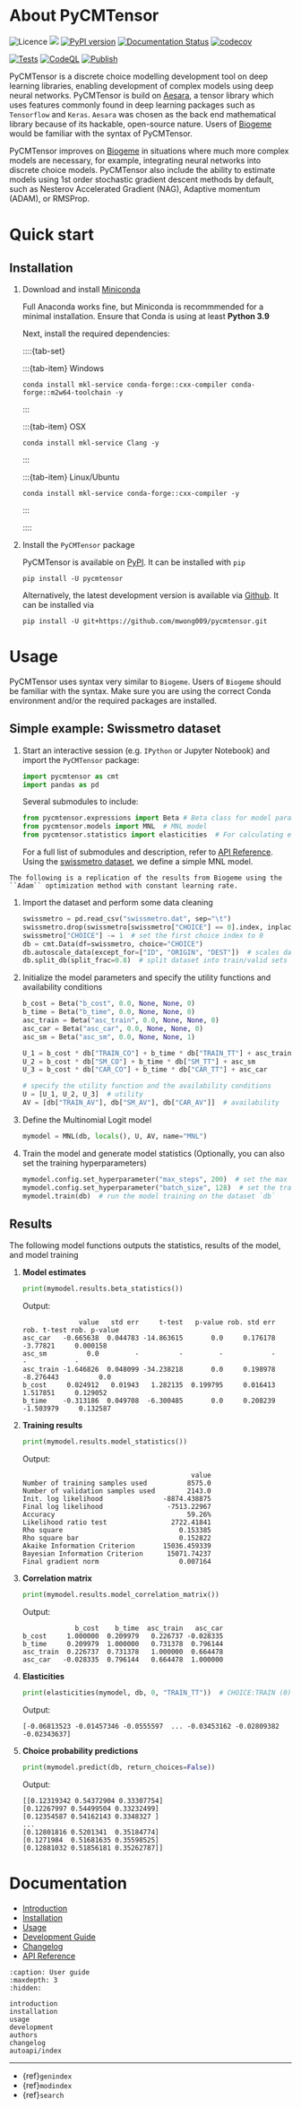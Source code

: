 # About PyCMTensor

![Licence](https://img.shields.io/badge/Licence-MIT-blue)
![](https://img.shields.io/pypi/pyversions/pycmtensor)
[![PyPI version](https://badge.fury.io/py/pycmtensor.svg)](https://badge.fury.io/py/pycmtensor)
[![Documentation Status](https://readthedocs.org/projects/pycmtensor/badge/?version=develop)](https://pycmtensor.readthedocs.io/en/develop/?badge=develop)
[![codecov](https://codecov.io/gh/mwong009/pycmtensor/branch/master/graph/badge.svg?token=LFwgggDyjS)](https://codecov.io/gh/mwong009/pycmtensor)

[![Tests](https://github.com/mwong009/pycmtensor/actions/workflows/tests.yml/badge.svg)](https://github.com/mwong009/pycmtensor/actions/workflows/tests.yml)
[![CodeQL](https://github.com/mwong009/pycmtensor/actions/workflows/codeql-analysis.yml/badge.svg)](https://github.com/mwong009/pycmtensor/actions/workflows/codeql-analysis.yml)
[![Publish](https://github.com/mwong009/pycmtensor/actions/workflows/publish.yml/badge.svg)](https://github.com/mwong009/pycmtensor/actions/workflows/publish.yml)


PyCMTensor is a discrete choice modelling development tool on deep learning libraries, enabling development of complex models using deep neural networks.
PyCMTensor is build on [Aesara](https://github.com/aesara-devs/aesara), a tensor library which uses features commonly found in deep learning packages such as ``Tensorflow`` and ``Keras``.
``Aesara`` was chosen as the back end mathematical library because of its hackable, open-source nature.
Users of [Biogeme](https://biogeme.epfl.ch) would be familiar with the syntax of PyCMTensor.

PyCMTensor improves on [Biogeme](https://biogeme.epfl.ch) in situations where much more complex models are necessary, for example, integrating neural networks into discrete choice models.
PyCMTensor also include the ability to estimate models using 1st order stochastic gradient descent methods by default, such as Nesterov Accelerated Gradient (NAG), Adaptive momentum (ADAM), or RMSProp.

# Quick start

## Installation

1. Download and install [Miniconda](https://docs.conda.io/en/latest/miniconda.html)

	Full Anaconda works fine, but Miniconda is recommmended for a minimal installation. Ensure that Conda is using at least **Python 3.9**

	Next, install the required dependencies:

	::::{tab-set}

    :::{tab-item} Windows
    ```console
    conda install mkl-service conda-forge::cxx-compiler conda-forge::m2w64-toolchain -y
    ```
    :::

    :::{tab-item} OSX
    ```console
    conda install mkl-service Clang -y
    ```
    :::

    :::{tab-item} Linux/Ubuntu
    ```console
    conda install mkl-service conda-forge::cxx-compiler -y
    ```
    :::

    ::::

2. Install the ``PyCMTensor`` package

	PyCMTensor is available on [PyPI](https://pypi.org/project/pycmtensor). It can be installed with ``pip``

	```console
	pip install -U pycmtensor
	```

	Alternatively, the latest development version is available via [Github](https://github.com/mwong009/pycmtensor). It can be installed via 

	```
	pip install -U git+https://github.com/mwong009/pycmtensor.git
	```

# Usage

PyCMTensor uses syntax very similar to ``Biogeme``. Users of ``Biogeme`` should be familiar with the syntax.
Make sure you are using the correct Conda environment and/or the required packages are installed.

## Simple example: Swissmetro dataset

1. Start an interactive session (e.g. ``IPython`` or Jupyter Notebook) and import the ``PyCMTensor`` package:

	```python
	import pycmtensor as cmt
	import pandas as pd
	```

	Several submodules to include:
	```python
	from pycmtensor.expressions import Beta # Beta class for model parameters
	from pycmtensor.models import MNL  # MNL model
	from pycmtensor.statistics import elasticities  # For calculating elasticities
	```

	For a full list of submodules and description, refer to [API Reference](https://pycmtensor.readthedocs.io/en/latest/autoapi/index.html).
	Using the [swissmetro dataset](https://biogeme.epfl.ch/data.html), we define a simple MNL model. 

```{note} 
The following is a replication of the results from Biogeme using the ``Adam`` optimization method with constant learning rate.
```

1. Import the dataset and perform some data cleaning
	```python
	swissmetro = pd.read_csv("swissmetro.dat", sep="\t")
	swissmetro.drop(swissmetro[swissmetro["CHOICE"] == 0].index, inplace=True)
	swissmetro["CHOICE"] -= 1  # set the first choice index to 0
	db = cmt.Data(df=swissmetro, choice="CHOICE")
	db.autoscale_data(except_for=["ID", "ORIGIN", "DEST"])  # scales dataset
	db.split_db(split_frac=0.8)  # split dataset into train/valid sets
	```

2. Initialize the model parameters and specify the utility functions and availability conditions
	```python
	b_cost = Beta("b_cost", 0.0, None, None, 0)
	b_time = Beta("b_time", 0.0, None, None, 0)
	asc_train = Beta("asc_train", 0.0, None, None, 0)
	asc_car = Beta("asc_car", 0.0, None, None, 0)
	asc_sm = Beta("asc_sm", 0.0, None, None, 1)

	U_1 = b_cost * db["TRAIN_CO"] + b_time * db["TRAIN_TT"] + asc_train
	U_2 = b_cost * db["SM_CO"] + b_time * db["SM_TT"] + asc_sm
	U_3 = b_cost * db["CAR_CO"] + b_time * db["CAR_TT"] + asc_car

	# specify the utility function and the availability conditions
	U = [U_1, U_2, U_3]  # utility
	AV = [db["TRAIN_AV"], db["SM_AV"], db["CAR_AV"]]  # availability
	``` 

3. Define the Multinomial Logit model
	```python
	mymodel = MNL(db, locals(), U, AV, name="MNL")
	```

4. Train the model and generate model statistics (Optionally, you can also set the training hyperparameters)
	```python
	mymodel.config.set_hyperparameter("max_steps", 200)  # set the max number of train steps
	mymodel.config.set_hyperparameter("batch_size", 128)  # set the training batch size
	mymodel.train(db)  # run the model training on the dataset `db`
	```

## Results
The following model functions outputs the statistics, results of the model, and model training

1. **Model estimates**
	```Python
	print(mymodel.results.beta_statistics())
	```

	Output:
	```
	              value   std err     t-test   p-value rob. std err rob. t-test rob. p-value
	asc_car   -0.665638  0.044783 -14.863615       0.0     0.176178    -3.77821     0.000158
	asc_sm          0.0         -          -         -            -           -            -
	asc_train -1.646826  0.048099 -34.238218       0.0     0.198978   -8.276443          0.0
	b_cost     0.024912   0.01943   1.282135  0.199795     0.016413    1.517851     0.129052
	b_time    -0.313186  0.049708  -6.300485       0.0     0.208239   -1.503979     0.132587
	```

2. **Training results**
	```Python
	print(mymodel.results.model_statistics())
	```

	Output:
	```
	                                          value
	Number of training samples used          8575.0
	Number of validation samples used        2143.0
	Init. log likelihood               -8874.438875
	Final log likelihood                -7513.22967
	Accuracy                                 59.26%
	Likelihood ratio test                2722.41841
	Rho square                             0.153385
	Rho square bar                         0.152822
	Akaike Information Criterion       15036.459339
	Bayesian Information Criterion      15071.74237
	Final gradient norm                    0.007164
	```

3. **Correlation matrix**
	```Python
	print(mymodel.results.model_correlation_matrix())
	```

	Output:
	```
	             b_cost    b_time  asc_train   asc_car
	b_cost     1.000000  0.209979   0.226737 -0.028335
	b_time     0.209979  1.000000   0.731378  0.796144
	asc_train  0.226737  0.731378   1.000000  0.664478
	asc_car   -0.028335  0.796144   0.664478  1.000000
	```

4. **Elasticities**
	```Python
	print(elasticities(mymodel, db, 0, "TRAIN_TT"))  # CHOICE:TRAIN (0) wrt TRAIN_TT
	```

	Output:
	```
	[-0.06813523 -0.01457346 -0.0555597  ... -0.03453162 -0.02809382 -0.02343637]
	```

5. **Choice probability predictions**
	```Python
	print(mymodel.predict(db, return_choices=False))
	```

	Output:
	```
	[[0.12319342 0.54372904 0.33307754]
	[0.12267997 0.54499504 0.33232499]
	[0.12354587 0.54162143 0.3348327 ]
	...
	[0.12801816 0.5201341  0.35184774]
	[0.1271984  0.51681635 0.35598525]
	[0.12881032 0.51856181 0.35262787]]
	```

# Documentation

- [Introduction](introduction)
- [Installation](installation)
- [Usage](usage)
- [Development Guide](development)
- [Changelog](changelog)
- [API Reference](autoapi/index)

```{toctree} 
:caption: User guide
:maxdepth: 3
:hidden:

introduction
installation
usage
development
authors
changelog
autoapi/index
```

---

- {ref}`genindex`
- {ref}`modindex`
- {ref}`search`
